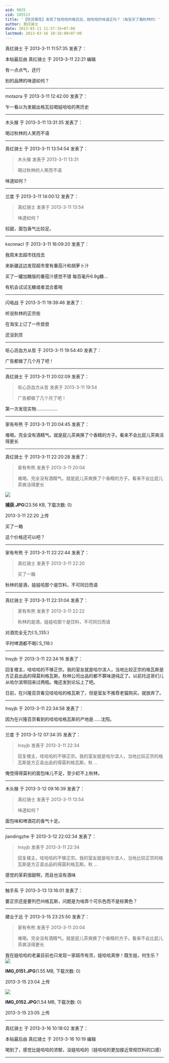 ```yaml
---
aid: 9025
zid: 105513
title: '【吃货属性】发现了娃哈哈的格瓦拉，娃哈哈的味道正吗？（淘宝买了箱秋林的）'
author: 真红骑士
date: 2013-03-11 11:57:35+07:00
lastmod: 2013-03-16 10:18:00+07:00
---
```


真红骑士 于 2013-3-11 11:57:35 发表了：

本帖最后由 真红骑士 于 2013-3-11 22:21 编辑 

有一点点气，还行

别的品牌的味道如何？

---------

motazra 于 2013-3-11 12:42:00 发表了：

乍一看以为发掘出格瓦拉喝娃哈哈的黑历史

---------

木头猴 于 2013-3-11 13:31:35 发表了：

喝过秋林的人笑而不语

---------

真红骑士 于 2013-3-11 13:54:54 发表了：

> 木头猴 发表于 2013-3-11 13:31
> 
> 喝过秋林的人笑而不语



味道如何？

---------

兰度 于 2013-3-11 14:00:12 发表了：

> 真红骑士 发表于 2013-3-11 13:54
> 
> 味道如何？



较甜，面包香气比较足。

---------

kscnnacl 于 2013-3-11 16:09:20 发表了：

我周末去超市找找去

来新疆这边发现超市里有番茄汁和胡萝卜汁

买了一罐加糖版的番茄汁感觉不错 每百毫升6.9g糖...

有机会试试无糖或者混合着喝

---------

闪电战 于 2013-3-11 19:39:46 发表了：

听说秋林的正宗些

在淘宝上订了一件尝尝

还没到货

---------

呕心沥血方从哲 于 2013-3-11 19:54:40 发表了：

广告都做了几个月了吧！

---------

真红骑士 于 2013-3-11 20:02:09 发表了：

> 呕心沥血方从哲 发表于 2013-3-11 19:54
> 
> 广告都做了几个月了吧！



第一次发现实物.................

---------

家有布熊 于 2013-3-11 20:04:45 发表了：

难喝。完全没有酒精气。就是屁儿茶爽换了个香精的方子。看来不会比屁儿茶爽活得更长

---------

真红骑士 于 2013-3-11 22:20:28 发表了：

> 家有布熊 发表于 2013-3-11 20:04
> 
> 难喝。完全没有酒精气。就是屁儿茶爽换了个香精的方子。看来不会比屁儿茶爽活得更长



![](https://cdn.jsdelivr.net/gh/lzjluzijie/beichao@main/img/222015lb6pukgple2ap8w8.jpg)



**捕获.JPG**(23.56 KB, 下载次数: 0)



2013-3-11 22:20 上传



买了一箱

这个价格还可以吧？

---------

家有布熊 于 2013-3-11 22:22:44 发表了：

> 真红骑士 发表于 2013-3-11 22:20
> 
> 买了一箱



秋林的是酒，娃娃哈那个是饮料，不可同日而语

---------

真红骑士 于 2013-3-11 22:31:04 发表了：

> 家有布熊 发表于 2013-3-11 22:22
> 
> 秋林的是酒，娃娃哈那个是饮料，不可同日而语



对酒完全无力{:5\_135:}

平时啤酒都不喝{:5\_118:}

---------

lnsyjb 于 2013-3-11 22:34:16 发表了：

回复楼主，哇哈哈的不够正宗。我的室友就是哈尔滨人，当地比较正宗的格瓦斯是方正县出品的得莫利格瓦斯。秋林公司出品的都不算味道纯正了。以前托这哥们儿从哈尔滨带回来过两瓶。俺还发到论坛上了吧。

日前，在兴隆百货看见哇哈哈的格瓦斯了，但是室友不推荐老猫购买。就放弃了。

---------

lnsyjb 于 2013-3-11 22:34:58 发表了：

因为在兴隆百货看到的哇哈哈格瓦斯的产地是……沈阳。

---------

兰度 于 2013-3-12 07:34:35 发表了：

> lnsyjb 发表于 2013-3-11 22:34
> 
> 回复楼主，哇哈哈的不够正宗。我的室友就是哈尔滨人，当地比较正宗的格瓦斯是方正县出品的得莫利格瓦斯。秋 ...



俺觉得得莫利的面包味儿不足，至少赶不上秋林。

---------

木头猴 于 2013-3-12 09:16:39 发表了：

> 真红骑士 发表于 2013-3-11 13:54
> 
> 味道如何？



面包味和啤酒花的香气十足。

---------

jiandingzhe 于 2013-3-12 22:02:34 发表了：

> lnsyjb 发表于 2013-3-11 22:34
> 
> 回复楼主，哇哈哈的不够正宗。我的室友就是哈尔滨人，当地比较正宗的格瓦斯是方正县出品的得莫利格瓦斯。秋 ...



感觉的茉莉很甜啊，而且也没有酒味

---------

触手系 于 2013-3-13 13:16:01 发表了：

要正宗还是要列巴州格瓦斯，问题是为啥弄个可乐色而不是棕黄色？

---------

建业于远 于 2013-3-15 23:25:50 发表了：

> 家有布熊 发表于 2013-3-11 20:04
> 
> 难喝。完全没有酒精气。就是屁儿茶爽换了个香精的方子。看来不会比屁儿茶爽活得更长



我在娃哈哈的老巢目前也只发现一家超市有货，娃哈哈真惨！既生娃，何生乐？![](https://cdn.jsdelivr.net/gh/lzjluzijie/beichao@main/img/230429bpqsj6siuproruks.jpg)



**IMG\_0151.JPG**(1.55 MB, 下载次数: 0)



2013-3-15 23:04 上传



![](https://cdn.jsdelivr.net/gh/lzjluzijie/beichao@main/img/230542u0u5pt4uojdiuuci.jpg)



**IMG\_0152.JPG**(1.54 MB, 下载次数: 0)



2013-3-15 23:05 上传

---------

真红骑士 于 2013-3-16 10:18:02 发表了：

本帖最后由 真红骑士 于 2013-3-16 10:19 编辑 

喝到了，感觉比娃哈哈的浓郁，没娃哈哈的（娃哈哈的更加接近常规饮料的口感）

---------

